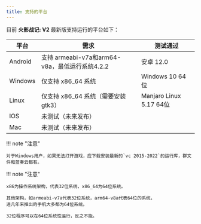 ```yaml
---
title: 支持的平台
---
```


目前 **火影战记: V2** 最新版支持运行的平台如下：

| 平台    | 需求                                           | 测试通过                |
| ------- | ---------------------------------------------- | ----------------------- |
| Android | 支持 armeabi-v7a和arm64-v8a，最低运行系统4.2.2 | 安卓 12.0               |
| Windows | 仅支持 x86_64 系统                             | Windows 10 64位         |
| Linux   | 仅支持 x86_64 系统（需要安装gtk3）             | Manjaro Linux 5.17 64位 |
| IOS     | 未测试（未来发布）                             |                         |
| Mac     | 未测试（未来发布）                             |                         |


!!! note "注意"

    对于Windows用户，如果无法打开游戏，应下载安装最新的`vc 2015-2022`的运行库，群文件和蓝奏云都有。

!!! note "注意"

    x86为操作系统架构，代表32位系统，x86_64为64位系统。

    其他架构，如armeabi-v7a代表32位系统，arm64-v8a代表64位的系统，
    进几年来推出的手机大多都为64位系统。

    32位程序可以在64位系统性运行，反之不能。

